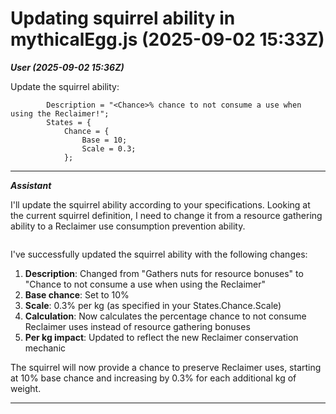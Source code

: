 <!-- Generated by SpecStory -->

# Updating squirrel ability in mythicalEgg.js (2025-09-02 15:33Z)

_**User (2025-09-02 15:36Z)**_

Update the squirrel ability:
```
		Description = "<Chance>% chance to not consume a use when using the Reclaimer!";
		States = {
			Chance = {
				Base = 10;
				Scale = 0.3;
			};
```            

---

_**Assistant**_

I'll update the squirrel ability according to your specifications. Looking at the current squirrel definition, I need to change it from a resource gathering ability to a Reclaimer use consumption prevention ability. 
```

```
I've successfully updated the squirrel ability with the following changes:

1. **Description**: Changed from "Gathers nuts for resource bonuses" to "Chance to not consume a use when using the Reclaimer"
2. **Base chance**: Set to 10% 
3. **Scale**: 0.3% per kg (as specified in your States.Chance.Scale)
4. **Calculation**: Now calculates the percentage chance to not consume Reclaimer uses instead of resource gathering bonuses
5. **Per kg impact**: Updated to reflect the new Reclaimer conservation mechanic

The squirrel will now provide a chance to preserve Reclaimer uses, starting at 10% base chance and increasing by 0.3% for each additional kg of weight.

---


